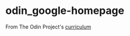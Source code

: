 # odin_google-homepage
From The Odin Project's [curriculum](http://www.theodinproject.com/courses/web-development-101/lessons/html-css)
